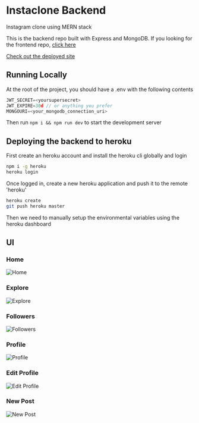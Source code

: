 # Instaclone Backend

Instagram clone using MERN stack

This is the backend repo built with Express and MongoDB. If you looking for the frontend repo, [click here](https://github.com/manikandanraji/instaclone-frontend)

[Check out the deployed site](https://merninsta.netlify.app)

## Running Locally

At the root of the project, you should have a .env with the following contents

```js
JWT_SECRET=<yoursupersecret>
JWT_EXPIRE=30d // or anything you prefer
MONGOURI=<your_mongodb_connection_uri>
```

Then run <code>npm i && npm run dev</code> to start the development server

## Deploying the backend to heroku

First create an heroku account and install the heroku cli globally and login

```bash
npm i -g heroku
heroku login
```

Once logged in, create a new heroku application and push it to the remote 'heroku'

```bash
heroku create
git push heroku master
```
Then we need to manually setup the environmental variables using the heroku dashboard

## UI

### Home 
![Home](screenshots/home_new.png)

### Explore
![Explore](screenshots/explore_new.png)


### Followers
![Followers](screenshots/followers_new.png)


### Profile
![Profile](screenshots/profile_new.png)

### Edit Profile
![Edit Profile](screenshots/edit_profile_new.png)

### New Post
![New Post](screenshots/new_post_new.png)
